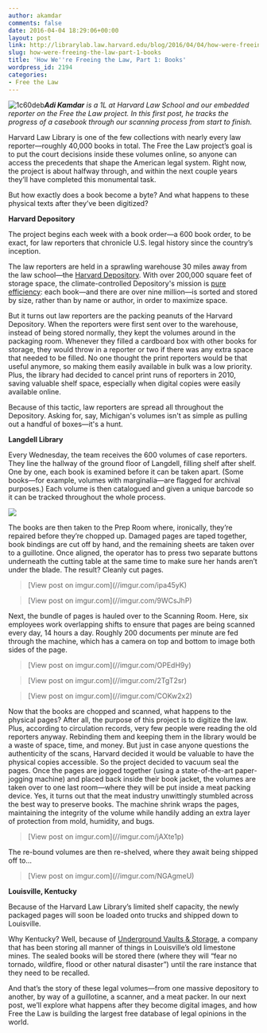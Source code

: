 ```yaml
---
author: akamdar
comments: false
date: 2016-04-04 18:29:06+00:00
layout: post
link: http://librarylab.law.harvard.edu/blog/2016/04/04/how-were-freeing-the-law-part-1-books/
slug: how-were-freeing-the-law-part-1-books
title: 'How We''re Freeing the Law, Part 1: Books'
wordpress_id: 2194
categories:
- Free the Law
---
```


![1c60deb](http://librarylab.law.harvard.edu/blog/wp-content/uploads/2016/04/1c60deb.jpg)_**Adi Kamdar** is a 1L at Harvard Law School and our embedded reporter on the Free the Law project. In this first post, he tracks the progress of a casebook through our scanning process from start to finish._

Harvard Law Library is one of the few collections with nearly every law reporter—roughly 40,000 books in total. The Free the Law project’s goal is to put the court decisions inside these volumes online, so anyone can access the precedents that shape the American legal system. Right now, the project is about halfway through, and within the next couple years they’ll have completed this monumental task.

But how exactly does a book become a byte? And what happens to these physical texts after they’ve been digitized?

**Harvard Depository**

The project begins each week with a book order—a 600 book order, to be exact, for law reporters that chronicle U.S. legal history since the country’s inception.

The law reporters are held in a sprawling warehouse 30 miles away from the law school—the [Harvard Depository](http://hul.harvard.edu/hd/pages/facility.html). With over 200,000 square feet of storage space, the climate-controlled Depository's mission is [pure efficiency](https://vimeo.com/116603551): each book—and there are over nine million—is sorted and stored by size, rather than by name or author, in order to maximize space.

But it turns out law reporters are the packing peanuts of the Harvard Depository. When the reporters were first sent over to the warehouse, instead of being stored normally, they kept the volumes around in the packaging room. Whenever they filled a cardboard box with other books for storage, they would throw in a reporter or two if there was any extra space that needed to be filled. No one thought the print reporters would be that useful anymore, so making them easily available in bulk was a low priority. Plus, the library had decided to cancel print runs of reporters in 2010, saving valuable shelf space, especially when digital copies were easily available online.

Because of this tactic, law reporters are spread all throughout the Depository. Asking for, say, Michigan's volumes isn't as simple as pulling out a handful of boxes—it's a hunt.

**Langdell Library**

Every Wednesday, the team receives the 600 volumes of case reporters. They line the hallway of the ground floor of Langdell, filling shelf after shelf. One by one, each book is examined before it can be taken apart. (Some books—for example, volumes with marginalia—are flagged for archival purposes.) Each volume is then catalogued and given a unique barcode so it can be tracked throughout the whole process.

[![](http://i.imgur.com/o7hwfTX.jpg)](http://imgur.com/o7hwfTX) 

The books are then taken to the Prep Room where, ironically, they’re repaired before they’re chopped up. Damaged pages are taped together, book bindings are cut off by hand, and the remaining sheets are taken over to a guillotine. Once aligned, the operator has to press two separate buttons underneath the cutting table at the same time to make sure her hands aren’t under the blade. The result? Cleanly cut pages.




<blockquote>[View post on imgur.com](//imgur.com/ipa45yK)</blockquote>






<blockquote>[View post on imgur.com](//imgur.com/9WCsJhP)</blockquote>





Next, the bundle of pages is hauled over to the Scanning Room. Here, six employees work overlapping shifts to ensure that pages are being scanned every day, 14 hours a day. Roughly 200 documents per minute are fed through the machine, which has a camera on top and bottom to image both sides of the page.




<blockquote>[View post on imgur.com](//imgur.com/OPEdH9y)</blockquote>






<blockquote>[View post on imgur.com](//imgur.com/2TgT2sr)</blockquote>






<blockquote>[View post on imgur.com](//imgur.com/COKw2x2)</blockquote>


Now that the books are chopped and scanned, what happens to the physical pages? After all, the purpose of this project is to digitize the law. Plus, according to circulation records, very few people were reading the old reporters anyway. Rebinding them and keeping them in the library would be a waste of space, time, and money. But just in case anyone questions the authenticity of the scans, Harvard decided it would be valuable to have the physical copies accessible. So the project decided to vacuum seal the pages. Once the pages are jogged together (using a state-of-the-art paper-jogging machine) and placed back inside their book jacket, the volumes are taken over to one last room—where they will be put inside a meat packing device. Yes, it turns out that the meat industry unwittingly stumbled across the best way to preserve books. The machine shrink wraps the pages, maintaining the integrity of the volume while handily adding an extra layer of protection from mold, humidity, and bugs.




<blockquote>[View post on imgur.com](//imgur.com/jAXte1p)</blockquote>





The re-bound volumes are then re-shelved, where they await being shipped off to...




<blockquote>[View post on imgur.com](//imgur.com/NGAgmeU)</blockquote>




**Louisville, Kentucky**

Because of the Harvard Law Library’s limited shelf capacity, the newly packaged pages will soon be loaded onto trucks and shipped down to Louisville.

Why Kentucky? Well, because of [Underground Vaults & Storage](http://www.undergroundvaults.com/about-us/louisville/), a company that has been storing all manner of things in Louisville’s old limestone mines. The sealed books will be stored there (where they will “fear no tornado, wildfire, flood or other natural disaster”) until the rare instance that they need to be recalled.

And that’s the story of these legal volumes—from one massive depository to another, by way of a guillotine, a scanner, and a meat packer. In our next post, we’ll explore what happens after they become digital images, and how Free the Law is building the largest free database of legal opinions in the world.
